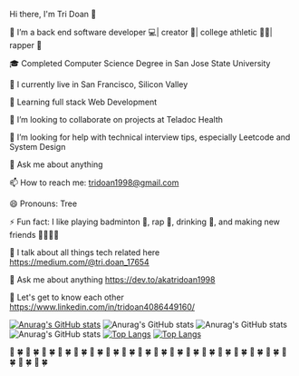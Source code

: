 Hi there, I'm Tri Doan 👋

🔭 I’m a back end software developer 💻| creator 🎨| college athletic 🏃🏻| rapper 🎼

🎓 Completed Computer Science Degree in San Jose State University

🌃 I currently live in San Francisco, Silicon Valley

🌱 Learning full stack Web Development

👯 I’m looking to collaborate on projects at Teladoc Health

🤔 I’m looking for help with technical interview tips, especially Leetcode and System Design

💬 Ask me about anything

📫 How to reach me: tridoan1998@gmail.com

😄 Pronouns: Tree

⚡️ Fun fact: I like playing badminton 🏸, rap 🎤, drinking 🍷, and making new friends 👨‍👨‍👧‍👦

👀 I talk about all things tech related here https://medium.com/@tri.doan_17654

💬 Ask me about anything https://dev.to/akatridoan1998 

💭 Let's get to know each other https://www.linkedin.com/in/tridoan4086449160/

[![Anurag's GitHub stats](https://github-readme-stats.vercel.app/api?username=tridoan1998)](https://github.com/anuraghazra/github-readme-stats)
![Anurag's GitHub stats](https://github-readme-stats.vercel.app/api?username=tridoan1998&hide=contribs,prs)
![Anurag's GitHub stats](https://github-readme-stats.vercel.app/api?username=tridoan1998&show_icons=true)
![Anurag's GitHub stats](https://github-readme-stats.vercel.app/api?username=tridoan1998&show_icons=true&theme=radical)
[![Top Langs](https://github-readme-stats.vercel.app/api/top-langs/?username=tridoan1998)](https://github.com/tridoan1998/github-readme-stats)
[![Top Langs](https://github-readme-stats.vercel.app/api/top-langs/?username=tridoan1998&layout=compact)](https://github.com/tridoan1998/github-readme-stats)

🌟 🍀 🌟 🍀 🌟 🍀 🌟 🍀 🌟 🍀 🌟 🍀 🌟 🍀 🌟 🍀 🌟 🍀 🌟 🍀 🌟 🍀 🌟 🍀 🌟 🍀 🌟 🍀 🌟 🍀 🌟 🍀 🌟 🍀 🌟 🍀 🌟 🍀 🌟 🍀 

